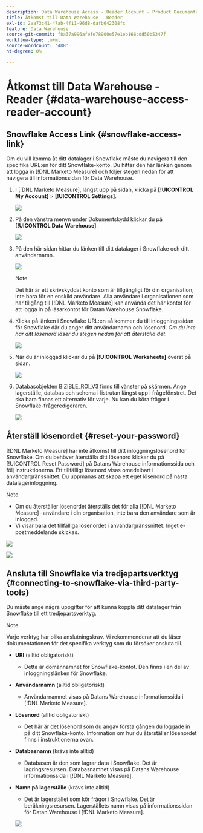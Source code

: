 ```yaml
---
description: Data Warehouse Access - Reader Account - Product Documentation
title: Åtkomst till Data Warehouse - Reader
exl-id: 2aa73c41-47ab-4f11-96d8-dafb642308fc
feature: Data Warehouse
source-git-commit: f8a37a996afefe78900e57e1eb166cdd50b5347f
workflow-type: tm+mt
source-wordcount: '488'
ht-degree: 0%

---
```


# Åtkomst till Data Warehouse - Reader {#data-warehouse-access-reader-account}

## Snowflake Access Link {#snowflake-access-link}

Om du vill komma åt ditt datalager i Snowflake måste du navigera till den specifika URL:en för ditt Snowflake-konto. Du hittar den här länken genom att logga in [!DNL Marketo Measure] och följer stegen nedan för att navigera till informationssidan för Data Warehouse.

1. I [!DNL Marketo Measure], längst upp på sidan, klicka på **[!UICONTROL My Account]** > **[!UICONTROL Settings]**.

   ![](assets/data-warehouse-access-reader-account-1.png)

1. På den vänstra menyn under Dokumentskydd klickar du på **[!UICONTROL Data Warehouse]**.

   ![](assets/data-warehouse-access-reader-account-2.png)

1. På den här sidan hittar du länken till ditt datalager i Snowflake och ditt användarnamn.

   ![](assets/data-warehouse-access-reader-account-3.png)

   >[!NOTE]
   >
   >Det här är ett skrivskyddat konto som är tillgängligt för din organisation, inte bara för en enskild användare. Alla användare i organisationen som har tillgång till [!DNL Marketo Measure] kan använda det här kontot för att logga in på läsarkontot för Datan Warehouse Snowflake.

1. Klicka på länken i Snowflake URL:en så kommer du till inloggningssidan för Snowflake där du anger ditt användarnamn och lösenord. _Om du inte har ditt lösenord läser du stegen nedan för att återställa det_.

   ![](assets/data-warehouse-access-reader-account-4.png)

1. När du är inloggad klickar du på **[!UICONTROL Worksheets]** överst på sidan.

   ![](assets/data-warehouse-access-reader-account-5.png)

1. Databasobjekten BIZIBLE_ROI_V3 finns till vänster på skärmen. Ange lagerställe, databas och schema i listrutan längst upp i frågefönstret. Det ska bara finnas ett alternativ för varje. Nu kan du köra frågor i Snowflake-frågeredigeraren.

   ![](assets/data-warehouse-access-reader-account-6.png)

## Återställ lösenordet {#reset-your-password}

[!DNL Marketo Measure] har inte åtkomst till ditt inloggningslösenord för Snowflake. Om du behöver återställa ditt lösenord klickar du på [!UICONTROL Reset Password] på Datans Warehouse informationssida och följ instruktionerna. Ett tillfälligt lösenord visas omedelbart i användargränssnittet. Du uppmanas att skapa ett eget lösenord på nästa datalagerinloggning.

>[!NOTE]
>
>* Om du återställer lösenordet återställs det för alla [!DNL Marketo Measure] -användare i din organisation, inte bara den användare som är inloggad.
>* Vi visar bara det tillfälliga lösenordet i användargränssnittet. Inget e-postmeddelande skickas.

![](assets/data-warehouse-access-reader-account-7.png)

![](assets/data-warehouse-access-reader-account-8.png)

## Ansluta till Snowflake via tredjepartsverktyg {#connecting-to-snowflake-via-third-party-tools}

Du måste ange några uppgifter för att kunna koppla ditt datalager från Snowflake till ett tredjepartsverktyg.

>[!NOTE]
>
>Varje verktyg har olika anslutningskrav. Vi rekommenderar att du läser dokumentationen för det specifika verktyg som du försöker ansluta till.

* **URI** (alltid obligatoriskt)
   * Detta är domännamnet för Snowflake-kontot.  Den finns i en del av inloggningslänken för Snowflake.
* **Användarnamn** (alltid obligatoriskt)
   * Användarnamnet visas på Datans Warehouse informationssida i [!DNL Marketo Measure].
* **Lösenord** (alltid obligatoriskt)
   * Det här är det lösenord som du angav första gången du loggade in på ditt Snowflake-konto.  Information om hur du återställer lösenordet finns i instruktionerna ovan.
* **Databasnamn** (krävs inte alltid)
   * Databasen är den som lagrar data i Snowflake. Det är lagringsresursen. Databasnamnet visas på Datans Warehouse informationssida i [!DNL Marketo Measure].
* **Namn på lagerställe** (krävs inte alltid)
   * Det är lagerstället som kör frågor i Snowflake. Det är beräkningsresursen.  Lagerställets namn visas på informationssidan för Datan Warehouse i [!DNL Marketo Measure].

  ![](assets/data-warehouse-access-reader-account-9.png)
